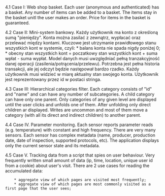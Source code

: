 4.1 Case I:
    Web shop basket. Each user (anonymous and authenticated) has a basket.
    Any number of items can be added to a basket.
    The items stay in the basket unitl the user makes an order.
    Price for items in the basket is guaranteed.

4.2 Case II:
    Mini-system bankowy. Każdy użytkownik ma konto z określoną sumą "pieniędzy". Konta można zasilać z zewnątrz, wypłacać oraz przelewać między kontami. Kluczowe jest utrzymanie prawidłowego stanu wszystkich kont w systemie, czyli:
    * balans konta nie spada nigdy poniżej 0;
    * obecny stan wszystkich kont = poczatkowy stan wszystkich kont + suma wpłat - suma wypłat.
Model danych musi uwzględniać pełną tranzakcyjność danej operacji (zasilenia/potrącenia/przelewu).
Potrzebna jest pełna historia transakcji, ale jej odczyt będzie następował bardzo rzadko.
Każdy użytkownik musi widzieć w miarę aktualny stan swojego konta.
Użytkownik jest reprezentowany przez id w postaci stringa.

4.3 Case III:
    Hierarchical categories filter.
    Each category consists of "id" and "name" and can have any number of subcategories.
    A child category can have only one parent.
    Only categories of any given level are displayed until the user clicks and unfolds one of them. 
    After unfolding only direct children ar displayed.
    Writes are uncommon and most of them move a category (with all its direct and indirect children) to another parent.

4.4 Case IV.
    Parameter monitoring.
    Each sensor reports parameter reads (e.g. temperature) with constant and high frequency.
    There are very many sensors.
    Each sensor has complex metadata (name, producer, production date, date of inspection, supported protocols, etc).
    The application displays only the current sensor state and its metadata.

4.5 Case V.
    Tracking data from a script that spies on user behaviour.
    Very frequently written small amount of data (ip, time, location, unique user id from a cookie) about user's visit.
    There are 2 use cases for reading the accumulated data:
    
        * aggregate view of which pages are visited most frequently;
        * aggregate view of which pages are most commonly visited as a first page that the user sees;
